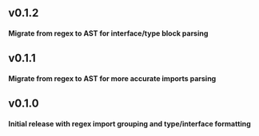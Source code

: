 ## v0.1.2
#### Migrate from regex to AST for interface/type block parsing

## v0.1.1
#### Migrate from regex to AST for more accurate imports parsing

## v0.1.0
#### Initial release with regex import grouping and type/interface formatting
